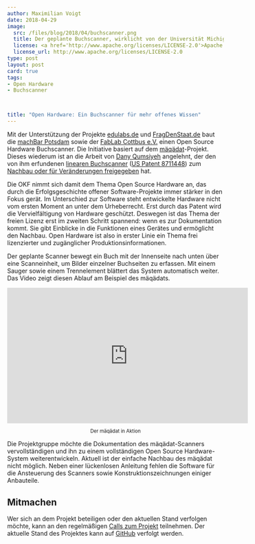 ```yaml
---
author: Maximilian Voigt
date: 2018-04-29
image: 
  src: /files/blog/2018/04/buchscanner.png
  title: Der geplante Buchscanner, wirklicht von der Universität Michigan
  license: <a href='http://www.apache.org/licenses/LICENSE-2.0'>Apache 2.0</a>
  license_url: http://www.apache.org/licenses/LICENSE-2.0
type: post
layout: post
card: true
tags:
- Open Hardware
- Buchscanner



title: "Open Hardware: Ein Buchscanner für mehr offenes Wissen"
---
```


Mit der Unterstützung der Projekte [edulabs.de](https://edulabs.de/) und [FragDenStaat.de](https://fragdenstaat.de/) baut die [machBar Potsdam](https://machbar-potsdam.de/) sowie der [FabLab Cottbus e.V.](http://blog.fablab-cottbus.de/) einen Open Source Hardware Buchscanner. Die Initiative basiert auf dem [mäqädat](https://www.bookscanner.de/der-buchscanner/)-Projekt. Dieses wiederum ist an die Arbeit von [Dany Qumsiyeh](http://www.prismscanner.org/) angelehnt, der den von ihm erfundenen [linearen Buchscanner](https://linearbookscanner.org/) ([US Patent 8711448](https://www.google.com/patents/US8711448)) zum [Nachbau oder für Veränderungen freigegeben](https://code.google.com/archive/p/linear-book-scanner/) hat.

Die OKF nimmt sich damit dem Thema Open Source Hardware an, das durch die Erfolgsgeschichte offener Software-Projekte immer stärker in den Fokus gerät. Im Unterschied zur Software steht entwickelte Hardware nicht vom ersten Moment an unter dem Urheberrecht. Erst durch das Patent wird die Vervielfältigung von Hardware geschützt. Deswegen ist das Thema der freien Lizenz erst im zweiten Schritt spannend: wenn es zur Dokumentation kommt. Sie gibt Einblicke in die Funktionen eines Gerätes und ermöglicht den Nachbau. Open Hardware ist also in erster Linie ein Thema frei lizenzierter und zugänglicher Produktionsinformationen.

Der geplante Scanner bewegt ein Buch mit der Innenseite nach unten über eine Scanneinheit, um Bilder einzelner Buchseiten zu erfassen. Mit einem Sauger sowie einem Trennelement blättert das System automatisch weiter. Das Video zeigt diesen Ablauf am Beispiel des mäqädats.

<iframe width="560" height="315" src="https://www.youtube-nocookie.com/embed/iELNi03-Ef8" frameborder="0" allow="autoplay; encrypted-media" allowfullscreen></iframe>
<center><p style="font-size: 0.8em;">Der mäqädat in Aktion</p></center>

Die Projektgruppe möchte die Dokumentation des mäqädat-Scanners vervollständigen und ihn zu einem vollständigen Open Source Hardware-System weiterentwickeln. Aktuell ist der einfache Nachbau des mäqädat nicht möglich. Neben einer lückenlosen Anleitung fehlen die Software für die Ansteuerung des Scanners sowie Konstruktionszeichnungen einiger Anbauteile.

## Mitmachen 
Wer sich an dem Projekt beteiligen oder den aktuellen Stand verfolgen möchte, kann an den regelmäßigen [Calls zum Projekt](https://hackmd.okfn.de/buchscanner_calldoku) teilnehmen. Der aktuelle Stand des Projektes kann auf [GitHub](https://github.com/fablabcb/openbookscanner/) verfolgt werden.
